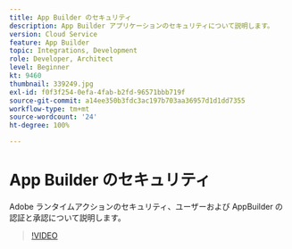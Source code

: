 ```yaml
---
title: App Builder のセキュリティ
description: App Builder アプリケーションのセキュリティについて説明します。
version: Cloud Service
feature: App Builder
topic: Integrations, Development
role: Developer, Architect
level: Beginner
kt: 9460
thumbnail: 339249.jpg
exl-id: f0f3f254-0efa-4fab-b2fd-96571bbb719f
source-git-commit: a14ee350b3fdc3ac197b703aa36957d1d1dd7355
workflow-type: tm+mt
source-wordcount: '24'
ht-degree: 100%

---
```


# App Builder のセキュリティ

Adobe ランタイムアクションのセキュリティ、ユーザーおよび AppBuilder の認証と承認について説明します。

>[!VIDEO](https://video.tv.adobe.com/v/339249/?quality=12&learn=on)
